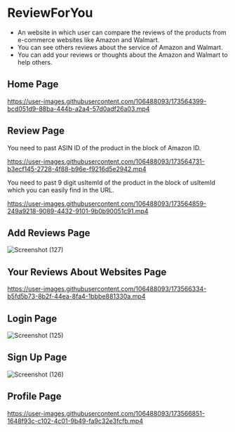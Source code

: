 # ReviewForYou

* An website in which user can compare the reviews of the products from e-commerce websites like Amazon and Walmart.
* You can see others reviews about the service of Amazon and Walmart.
* You can add your reviews or thoughts about the Amazon and Walmart to help others.

## Home Page



https://user-images.githubusercontent.com/106488093/173564399-bcd051d9-88ba-444b-a2a4-57d0adf26a03.mp4



## Review Page

You need to past ASIN ID of the product in the block of Amazon ID.


https://user-images.githubusercontent.com/106488093/173564731-b3ecf145-2728-4f88-b96e-f9216d5e2942.mp4

You need to past 9 digit usItemId of the product in the block of usItemId which you can easily find in the URL.


https://user-images.githubusercontent.com/106488093/173564859-249a9218-9089-4432-9101-9b0b90051c91.mp4


## Add Reviews Page


![Screenshot (127)](https://user-images.githubusercontent.com/106488093/173566116-04a6316b-b7c1-4fbc-81f8-51ab6c88fe85.png)


## Your Reviews About Websites Page



https://user-images.githubusercontent.com/106488093/173566334-b5fd5b73-8b2f-44ea-8fa4-1bbbe881330a.mp4


## Login Page

![Screenshot (125)](https://user-images.githubusercontent.com/106488093/173566558-12fd9670-7ae1-4431-995a-7ea4fc287a62.png)


## Sign Up Page

![Screenshot (126)](https://user-images.githubusercontent.com/106488093/173566678-469b215a-a115-424c-bd1f-cd1c42c76212.png)


## Profile Page



https://user-images.githubusercontent.com/106488093/173566851-1648f93c-c102-4c01-9b49-fa9c32e3fcfb.mp4

